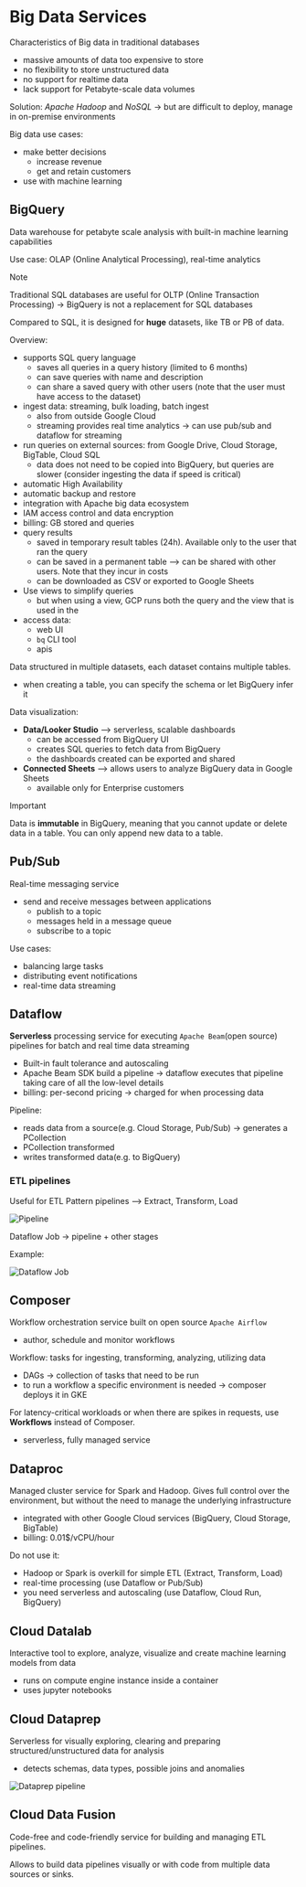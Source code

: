 # Big Data Services

Characteristics of Big data in traditional databases

- massive amounts of data too expensive to store
- no flexibility to store unstructured data
- no support for realtime data
- lack support for Petabyte-scale data volumes

Solution: _Apache Hadoop_ and _NoSQL_ -> but are difficult to deploy, manage in on-premise environments

Big data use cases:

- make better decisions
  - increase revenue
  - get and retain customers
- use with machine learning

## BigQuery

Data warehouse for petabyte scale analysis with built-in machine learning capabilities

Use case: OLAP (Online Analytical Processing), real-time analytics

> [!NOTE]
> Traditional SQL databases are useful for OLTP (Online Transaction Processing) -> BigQuery is not a replacement for SQL databases

Compared to SQL, it is designed for **huge** datasets, like TB or PB of data.

Overview:

- supports SQL query language
  - saves all queries in a query history (limited to 6 months)
  - can save queries with name and description
  - can share a saved query with other users (note that the user must have access to the dataset)
- ingest data: streaming, bulk loading, batch ingest
  - also from outside Google Cloud
  - streaming provides real time analytics -> can use pub/sub and dataflow for streaming
- run queries on external sources: from Google Drive, Cloud Storage, BigTable, Cloud SQL
  - data does not need to be copied into BigQuery, but queries are slower (consider ingesting the data if speed is critical)
- automatic High Availability
- automatic backup and restore
- integration with Apache big data ecosystem
- IAM access control and data encryption
- billing: GB stored and queries
- query results
  - saved in temporary result tables (24h). Available only to the user that ran the query
  - can be saved in a permanent table --> can be shared with other users. Note that they incur in costs
  - can be downloaded as CSV or exported to Google Sheets
- Use views to simplify queries
  - but when using a view, GCP runs both the query and the view that is used in the
- access data:
  - web UI
  - `bq` CLI tool
  - apis

Data structured in multiple datasets, each dataset contains multiple tables.

- when creating a table, you can specify the schema or let BigQuery infer it

Data visualization:

- **Data/Looker Studio** --> serverless, scalable dashboards
  - can be accessed from BigQuery UI
  - creates SQL queries to fetch data from BigQuery
  - the dashboards created can be exported and shared
- **Connected Sheets** --> allows users to analyze BigQuery data in Google Sheets
  - available only for Enterprise customers

> [!IMPORTANT]
> Data is **immutable** in BigQuery, meaning that you cannot update or delete data in a table. You can only append new data to a table.

## Pub/Sub

Real-time messaging service

- send and receive messages between applications
  - publish to a topic
  - messages held in a message queue
  - subscribe to a topic

Use cases:

- balancing large tasks
- distributing event notifications
- real-time data streaming

## Dataflow

**Serverless** processing service for executing `Apache Beam`(open source) pipelines for batch and real time data streaming

- Built-in fault tolerance and autoscaling
- Apache Beam SDK build a pipeline -> dataflow executes that pipeline taking care of all the low-level details
- billing: per-second pricing -> charged for when processing data

Pipeline:

- reads data from a source(e.g. Cloud Storage, Pub/Sub) -> generates a PCollection
- PCollection transformed
- writes transformed data(e.g. to BigQuery)

### ETL pipelines

Useful for ETL Pattern pipelines --> Extract, Transform, Load

![Pipeline](ch12.1-big-data-services.dataflow-pipeline.png)

Dataflow Job -> pipeline + other stages

Example:

![Dataflow Job](ch12.1-big-data-services.dataflow-job.png)

## Composer

Workflow orchestration service built on open source `Apache Airflow`

- author, schedule and monitor workflows

Workflow: tasks for ingesting, transforming, analyzing, utilizing data

- DAGs -> collection of tasks that need to be run
- to run a workflow a specific environment is needed -> composer deploys it in GKE

For latency-critical workloads or when there are spikes in requests, use **Workflows** instead of Composer.

- serverless, fully managed service

## Dataproc

Managed cluster service for Spark and Hadoop. Gives full control over the environment, but without the need to manage the underlying infrastructure

- integrated with other Google Cloud services (BigQuery, Cloud Storage, BigTable)
- billing: 0.01$/vCPU/hour

Do not use it:

- Hadoop or Spark is overkill for simple ETL (Extract, Transform, Load)
- real-time processing (use Dataflow or Pub/Sub)
- you need serverless and autoscaling (use Dataflow, Cloud Run, BigQuery)

## Cloud Datalab

Interactive tool to explore, analyze, visualize and create machine learning models from data

- runs on compute engine instance inside a container
- uses jupyter notebooks

## Cloud Dataprep

Serverless for visually exploring, clearing and preparing structured/unstructured data for analysis

- detects schemas, data types, possible joins and anomalies

![Dataprep pipeline](ch12.1-big-data-services.dataprep-pipeline.png)

## Cloud Data Fusion

Code-free and code-friendly service for building and managing ETL pipelines.

Allows to build data pipelines visually or with code from multiple data sources or sinks.
